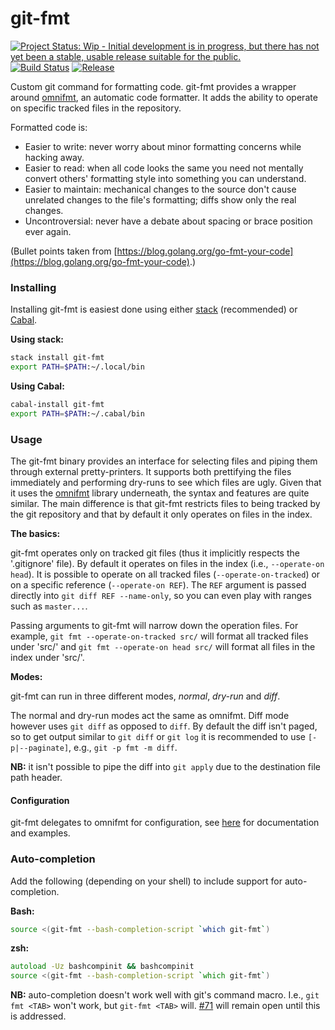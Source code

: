 # git-fmt

[![Project Status: Wip - Initial development is in progress, but there has not yet been a stable, usable release suitable for the public.](http://www.repostatus.org/badges/1.0.0/wip.svg)](http://www.repostatus.org/#wip)
[![Build Status](https://travis-ci.org/hjwylde/git-fmt.svg?branch=master)](https://travis-ci.org/hjwylde/git-fmt)
[![Release](https://img.shields.io/github/release/hjwylde/git-fmt.svg)](https://github.com/hjwylde/git-fmt/releases/latest)

Custom git command for formatting code.
git-fmt provides a wrapper around [omnifmt](https://github.com/hjwylde/omnifmt),
    an automatic code formatter.
It adds the ability to operate on specific tracked files in the repository.

Formatted code is:

* Easier to write: never worry about minor formatting concerns while hacking away.
* Easier to read: when all code looks the same you need not mentally convert others' formatting
  style into something you can understand.
* Easier to maintain: mechanical changes to the source don't cause unrelated changes to the file's
  formatting; diffs show only the real changes.
* Uncontroversial: never have a debate about spacing or brace position ever again.

(Bullet points taken from [https://blog.golang.org/go-fmt-your-code](https://blog.golang.org/go-fmt-your-code).)

### Installing

Installing git-fmt is easiest done using either
    [stack](https://github.com/commercialhaskell/stack) (recommended) or
    [Cabal](https://github.com/haskell/cabal).

**Using stack:**

```bash
stack install git-fmt
export PATH=$PATH:~/.local/bin
```

**Using Cabal:**

```bash
cabal-install git-fmt
export PATH=$PATH:~/.cabal/bin
```

### Usage

The git-fmt binary provides an interface for selecting files and piping them through external
    pretty-printers.
It supports both prettifying the files immediately and performing dry-runs to see which files are
    ugly.
Given that it uses the [omnifmt](https://github.com/hjwylde/omnifmt) library underneath, the syntax
    and features are quite similar.
The main difference is that git-fmt restricts files to being tracked by the git repository and that
    by default it only operates on files in the index.

**The basics:**

git-fmt operates only on tracked git files (thus it implicitly respects the '.gitignore' file).
By default it operates on files in the index (i.e., `--operate-on head`).
It is possible to operate on all tracked files (`--operate-on-tracked`) or on a specific reference
    (`--operate-on REF`).
The `REF` argument is passed directly into `git diff REF --name-only`, so you can even play with
    ranges such as `master...`.

Passing arguments to git-fmt will narrow down the operation files.
For example, `git fmt --operate-on-tracked src/` will format all tracked files under 'src/' and
    `git fmt --operate-on head src/` will format all files in the index under 'src/'.

**Modes:**

git-fmt can run in three different modes, *normal*, *dry-run* and *diff*.

The normal and dry-run modes act the same as omnifmt.
Diff mode however uses `git diff` as opposed to `diff`.
By default the diff isn't paged, so to get output similar to `git diff` or `git log` it is
    recommended to use `[-p|--paginate]`, e.g., `git -p fmt -m diff`.

**NB:** it isn't possible to pipe the diff into `git apply` due to the destination file path
    header.

#### Configuration

git-fmt delegates to omnifmt for configuration, see
    [here](https://github.com/hjwylde/omnifmt#configuration) for documentation and examples.

### Auto-completion

Add the following (depending on your shell) to include support for auto-completion.

**Bash:**

```bash
source <(git-fmt --bash-completion-script `which git-fmt`)
```

**zsh:**

```zsh
autoload -Uz bashcompinit && bashcompinit
source <(git-fmt --bash-completion-script `which git-fmt`)
```

**NB:** auto-completion doesn't work well with git's command macro. I.e., `git fmt <TAB>` won't
    work, but `git-fmt <TAB>` will. [#71](https://github.com/hjwylde/git-fmt/issues/71) will remain
    open until this is addressed.

